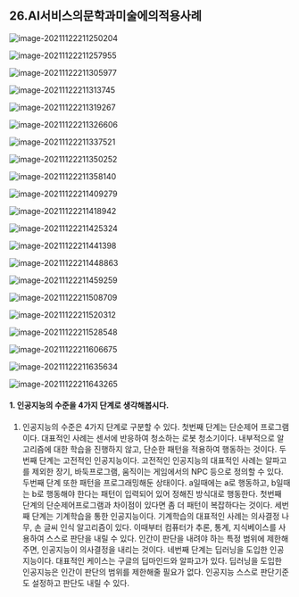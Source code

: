 ## 26.AI서비스의문학과미술에의적용사례

![image-20211122211250204](26.AI서비스의문학과미술에의적용사례.assets/image-20211122211250204.png)

![image-20211122211257955](26.AI서비스의문학과미술에의적용사례.assets/image-20211122211257955.png)

![image-20211122211305977](26.AI서비스의문학과미술에의적용사례.assets/image-20211122211305977.png)

![image-20211122211313745](26.AI서비스의문학과미술에의적용사례.assets/image-20211122211313745.png)

![image-20211122211319267](26.AI서비스의문학과미술에의적용사례.assets/image-20211122211319267.png)

![image-20211122211326606](26.AI서비스의문학과미술에의적용사례.assets/image-20211122211326606.png)

![image-20211122211337521](26.AI서비스의문학과미술에의적용사례.assets/image-20211122211337521.png)

![image-20211122211350252](26.AI서비스의문학과미술에의적용사례.assets/image-20211122211350252.png)

![image-20211122211358140](26.AI서비스의문학과미술에의적용사례.assets/image-20211122211358140.png)

![image-20211122211409279](26.AI서비스의문학과미술에의적용사례.assets/image-20211122211409279.png)

![image-20211122211418942](26.AI서비스의문학과미술에의적용사례.assets/image-20211122211418942.png)

![image-20211122211425324](26.AI서비스의문학과미술에의적용사례.assets/image-20211122211425324.png)

![image-20211122211441398](26.AI서비스의문학과미술에의적용사례.assets/image-20211122211441398.png)

![image-20211122211448863](26.AI서비스의문학과미술에의적용사례.assets/image-20211122211448863.png)

![image-20211122211459259](26.AI서비스의문학과미술에의적용사례.assets/image-20211122211459259.png)

![image-20211122211508709](26.AI서비스의문학과미술에의적용사례.assets/image-20211122211508709.png)

![image-20211122211520312](26.AI서비스의문학과미술에의적용사례.assets/image-20211122211520312.png)

![image-20211122211528548](26.AI서비스의문학과미술에의적용사례.assets/image-20211122211528548.png)

![image-20211122211606675](26.AI서비스의문학과미술에의적용사례.assets/image-20211122211606675.png)

![image-20211122211635634](26.AI서비스의문학과미술에의적용사례.assets/image-20211122211635634.png)

![image-20211122211643265](26.AI서비스의문학과미술에의적용사례.assets/image-20211122211643265.png)

#### 1. 인공지능의 수준을 4가지 단계로 생각해봅시다.

1. 인공지능의 수준은 4가지 단계로 구분할 수 있다. 첫번째 단계는 단순제어 프로그램이다. 대표적인 사례는 센서에 반응하여 청소하는 로봇 청소기이다. 내부적으로 알고리즘에 대한 학습을 진행하지 않고, 단순한 패턴을 적용하여 행동하는 것이다.
   두번째 단계는 고전적인 인공지능이다. 고전적인 인공지능의 대표적인 사례는 알파고를 제외한 장기, 바둑프로그램, 움직이는 게임에서의 NPC 등으로 정의할 수 있다. 두번째 단계 또한 패턴을 프로그래밍해둔 상태이다. a일때에는 a로 행동하고, b일때는 b로 행동해야 한다는 패턴이 입력되어 있어 정해진 방식대로 행동한다. 첫번째 단계의 단순제어프로그램과 차이점이 있다면 좀 더 패턴이 복잡하다는 것이다.
   세번째 단계는 기계학습을 통한 인공지능이다. 기계학습의 대표적인 사례는 의사결정 나무, 손 글씨 인식 알고리즘이 있다. 이때부터 컴퓨터가 추론, 통계, 지식베이스를 사용하여 스스로 판단을 내릴 수 있다. 인간이 판단을 내려야 하는 특정 범위에 제한해주면, 인공지능이 의사결정을 내리는 것이다.
   네번째 단계는 딥러닝을 도입한 인공지능이다. 대표적인 케이스는 구글의 딥마인드와 알파고가 있다. 딥러닝을 도입한 인공지능은 인간이 판단의 범위를 제한해줄 필요가 없다. 인공지능 스스로 판단기준도 설정하고 판단도 내릴 수 있다.

